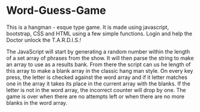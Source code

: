 # Word-Guess-Game

This is a hangman - esque type game. It is made using javascript, bootstrap, CSS and HTML using a few simple functions. Login and help the Doctor unlock the T.A.R.D.I.S.!

The JavaScript will start by generating a random number within the length of a set array of phrases from the show. It will then parse the string to make an array to use as a results bank. From there the script can us he length of this array to make a blank array in the classic hang man style. 
On every key press, the letter is checked against the word array and if it letter matches one in the array it takes its place in the current array with the blanks. If the letter is not in the word array, the incorrect counter will drop by one. The game is over when there are no attempts left or when there are no more blanks in the word array.
